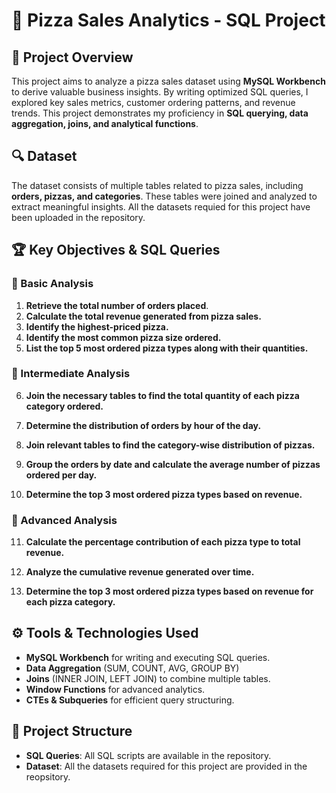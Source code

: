 # 🍕 Pizza Sales Analytics - SQL Project

## 📌 Project Overview
This project aims to analyze a pizza sales dataset using **MySQL Workbench** to derive valuable business insights. By writing optimized SQL queries, I explored key sales metrics, customer ordering patterns, and revenue trends. This project demonstrates my proficiency in **SQL querying, data aggregation, joins, and analytical functions**.

## 🔍 Dataset
The dataset consists of multiple tables related to pizza sales, including **orders, pizzas, and categories**. These tables were joined and analyzed to extract meaningful insights.
All the datasets requied for this project have been uploaded in the repository.

## 🏆 Key Objectives & SQL Queries
### 🔹 Basic Analysis
1. **Retrieve the total number of orders placed**.
2. **Calculate the total revenue generated from pizza sales.**
3. **Identify the highest-priced pizza.**
4. **Identify the most common pizza size ordered.**
5. **List the top 5 most ordered pizza types along with their quantities.**

### 🔹 Intermediate Analysis
6. **Join the necessary tables to find the total quantity of each pizza category ordered.**

7. **Determine the distribution of orders by hour of the day.**

8. **Join relevant tables to find the category-wise distribution of pizzas.**

9. **Group the orders by date and calculate the average number of pizzas ordered per day.**

10. **Determine the top 3 most ordered pizza types based on revenue.**


### 🔹 Advanced Analysis
11. **Calculate the percentage contribution of each pizza type to total revenue.**

12. **Analyze the cumulative revenue generated over time.**

13. **Determine the top 3 most ordered pizza types based on revenue for each pizza category.**


## ⚙️ Tools & Technologies Used
- **MySQL Workbench** for writing and executing SQL queries.
- **Data Aggregation** (SUM, COUNT, AVG, GROUP BY)
- **Joins** (INNER JOIN, LEFT JOIN) to combine multiple tables.
- **Window Functions** for advanced analytics.
- **CTEs & Subqueries** for efficient query structuring.

## 📁 Project Structure
- **SQL Queries**: All SQL scripts are available in the repository.
- **Dataset**: All the datasets required for this project are provided in the reopsitory.




